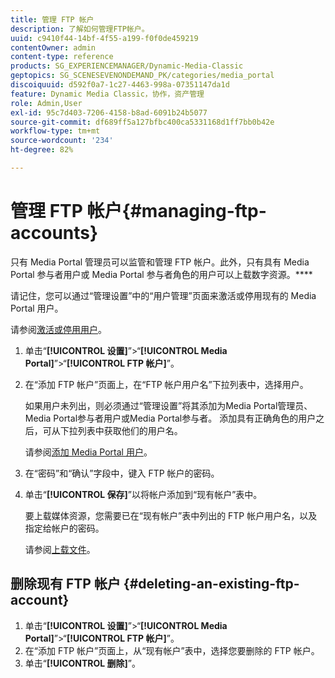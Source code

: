 ```yaml
---
title: 管理 FTP 帐户
description: 了解如何管理FTP帐户。
uuid: c9410f44-14bf-4f55-a199-f0f0de459219
contentOwner: admin
content-type: reference
products: SG_EXPERIENCEMANAGER/Dynamic-Media-Classic
geptopics: SG_SCENESEVENONDEMAND_PK/categories/media_portal
discoiquuid: d592f0a7-1c27-4463-998a-07351147da1d
feature: Dynamic Media Classic，协作，资产管理
role: Admin,User
exl-id: 95c7d403-7206-4158-b8ad-6091b24b5077
source-git-commit: df689ff5a127bfbc400ca5331168d1ff7bb0b42e
workflow-type: tm+mt
source-wordcount: '234'
ht-degree: 82%

---
```


# 管理 FTP 帐户{#managing-ftp-accounts}

只有 Media Portal 管理员可以监管和管理 FTP 帐户。此外，只有具有 Media Portal 参与者用户或 Media Portal 参与者角色的用户可以上载数字资源。****

请记住，您可以通过“管理设置”中的“用户管理”页面来激活或停用现有的 Media Portal 用户。

请参阅[激活或停用用户](administration-setup.md#activating_or_deactivating_users)。

1. 单击“**[!UICONTROL 设置]**”>“**[!UICONTROL Media Portal]**”>“**[!UICONTROL FTP 帐户]**”。
1. 在“添加 FTP 帐户”页面上，在“FTP 帐户用户名”下拉列表中，选择用户。

   如果用户未列出，则必须通过“管理设置”将其添加为Media Portal管理员、Media Portal参与者用户或Media Portal参与者。 添加具有正确角色的用户之后，可从下拉列表中获取他们的用户名。

   请参阅[添加 Media Portal 用户](adding-media-portal-users.md#adding_a_media_portal_user)。

1. 在“密码”和“确认”字段中，键入 FTP 帐户的密码。
1. 单击“**[!UICONTROL 保存]**”以将帐户添加到“现有帐户”表中。

   要上载媒体资源，您需要已在“现有帐户”表中列出的 FTP 帐户用户名，以及指定给帐户的密码。

   请参阅[上载文件](uploading-files.md#uploading_files)。

## 删除现有 FTP 帐户 {#deleting-an-existing-ftp-account}

1. 单击“**[!UICONTROL 设置]**”>“**[!UICONTROL Media Portal]**”>“**[!UICONTROL FTP 帐户]**”。
1. 在“添加 FTP 帐户”页面上，从“现有帐户”表中，选择您要删除的 FTP 帐户。
1. 单击“**[!UICONTROL 删除]**”。
